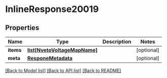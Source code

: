 # InlineResponse20019

## Properties
Name | Type | Description | Notes
------------ | ------------- | ------------- | -------------
**items** | [**list[NvetoVoltageMapName]**](NvetoVoltageMapName.md) |  | [optional] 
**meta** | [**ResponeMetadata**](ResponeMetadata.md) |  | [optional] 

[[Back to Model list]](../README.md#documentation-for-models) [[Back to API list]](../README.md#documentation-for-api-endpoints) [[Back to README]](../README.md)



